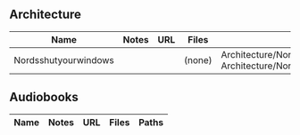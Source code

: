 ## Architecture

| Name | Notes | URL   | Files | Paths |
|------|-------|-------|-------|-------|
| Nordsshutyourwindows |  |  | (none) | Architecture/Nordsshutyourwindows/00Core, Architecture/Nordsshutyourwindows/05PuristSunrays |

## Audiobooks

| Name | Notes | URL   | Files | Paths |
|------|-------|-------|-------|-------|

